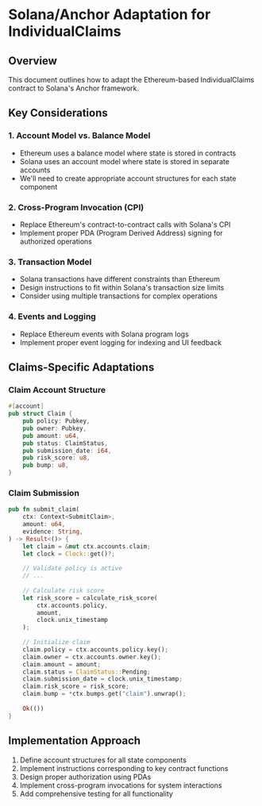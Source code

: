 # Solana/Anchor Adaptation for IndividualClaims

## Overview
This document outlines how to adapt the Ethereum-based IndividualClaims contract to Solana's Anchor framework.

## Key Considerations

### 1. Account Model vs. Balance Model
- Ethereum uses a balance model where state is stored in contracts
- Solana uses an account model where state is stored in separate accounts
- We'll need to create appropriate account structures for each state component

### 2. Cross-Program Invocation (CPI)
- Replace Ethereum's contract-to-contract calls with Solana's CPI
- Implement proper PDA (Program Derived Address) signing for authorized operations

### 3. Transaction Model
- Solana transactions have different constraints than Ethereum
- Design instructions to fit within Solana's transaction size limits
- Consider using multiple transactions for complex operations

### 4. Events and Logging
- Replace Ethereum events with Solana program logs
- Implement proper event logging for indexing and UI feedback


## Claims-Specific Adaptations

### Claim Account Structure
```rust
#[account]
pub struct Claim {
    pub policy: Pubkey,
    pub owner: Pubkey,
    pub amount: u64,
    pub status: ClaimStatus,
    pub submission_date: i64,
    pub risk_score: u8,
    pub bump: u8,
}
```

### Claim Submission
```rust
pub fn submit_claim(
    ctx: Context<SubmitClaim>,
    amount: u64,
    evidence: String,
) -> Result<()> {
    let claim = &mut ctx.accounts.claim;
    let clock = Clock::get()?;
    
    // Validate policy is active
    // ...
    
    // Calculate risk score
    let risk_score = calculate_risk_score(
        ctx.accounts.policy,
        amount,
        clock.unix_timestamp
    );
    
    // Initialize claim
    claim.policy = ctx.accounts.policy.key();
    claim.owner = ctx.accounts.owner.key();
    claim.amount = amount;
    claim.status = ClaimStatus::Pending;
    claim.submission_date = clock.unix_timestamp;
    claim.risk_score = risk_score;
    claim.bump = *ctx.bumps.get("claim").unwrap();
    
    Ok(())
}
```


## Implementation Approach

1. Define account structures for all state components
2. Implement instructions corresponding to key contract functions
3. Design proper authorization using PDAs
4. Implement cross-program invocations for system interactions
5. Add comprehensive testing for all functionality
